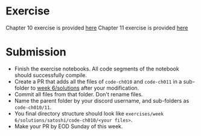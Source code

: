 # Exercise

Chapter 10 exercise is provided [here](https://github.com/jimmysong/programmingbitcoin/tree/master/code-ch010)
Chapter 11 exercise is provided [here](https://github.com/jimmysong/programmingbitcoin/tree/master/code-ch011)


# Submission

- Finish the exercise notebooks. All code segments of the notebook should successfully compile.
- Create a PR that adds all the files of `code-ch010` and `code-ch011` in a sub-folder to [week 6/solutions](/exercises/week%206/solutions/) after your modification.
- Commit all files from that folder. Don't rename files.
- Name the parent folder by your discord username, and sub-folders as `code-ch010/11`.
- You final directory structure should look like `exercises/week 6/solutions/satoshi/code-ch010/<your files>`.
- Make your PR by EOD Sunday of this week.

